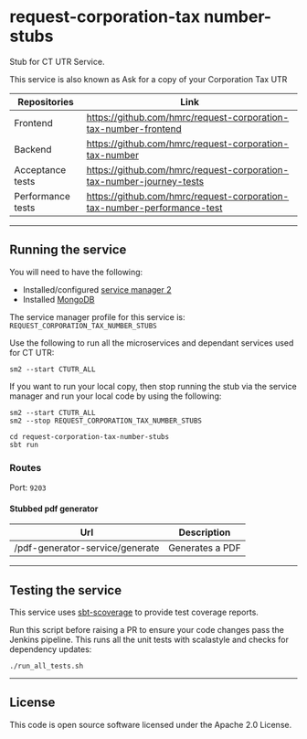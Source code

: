 # request-corporation-tax number-stubs

Stub for CT UTR Service. 

This service is also known as Ask for a copy of your Corporation Tax UTR

|Repositories|Link|
|------------|----|
|Frontend|https://github.com/hmrc/request-corporation-tax-number-frontend|
|Backend|https://github.com/hmrc/request-corporation-tax-number|
|Acceptance tests|https://github.com/hmrc/request-corporation-tax-number-journey-tests|
|Performance tests|https://github.com/hmrc/request-corporation-tax-number-performance-test|

---

## Running the service

You will need to have the following:

* Installed/configured [service manager 2](https://github.com/hmrc/sm2)
* Installed [MongoDB](https://www.mongodb.com/docs/manual/installation/)

The service manager profile for this service is: `REQUEST_CORPORATION_TAX_NUMBER_STUBS`

Use the following to run all the microservices and dependant services used for CT UTR:

`sm2 --start CTUTR_ALL`

If you want to run your local copy, then stop running the stub via the service manager and run your local code by using the following:

```
sm2 --start CTUTR_ALL
sm2 --stop REQUEST_CORPORATION_TAX_NUMBER_STUBS

cd request-corporation-tax-number-stubs
sbt run
```

### Routes

Port: `9203`

#### Stubbed pdf generator

| Url | Description |
|-----|-------------|
| /pdf-generator-service/generate | Generates a PDF |

---

## Testing the service

This service uses [sbt-scoverage](https://github.com/scoverage/sbt-scoverage) to provide test coverage reports.


Run this script before raising a PR to ensure your code changes pass the Jenkins pipeline. This runs all the unit tests with scalastyle and checks for dependency updates:

```
./run_all_tests.sh
```

---

## License

This code is open source software licensed under the Apache 2.0 License.
